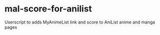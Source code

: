 # mal-score-for-anilist
Userscript to adds MyAnimeList link and score to AniList anime and manga pages

